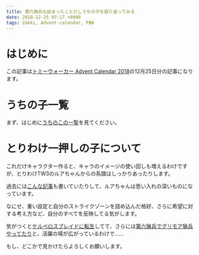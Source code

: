 ```yaml
---
title: 第六猟兵も始まったことだしうちの子を振り返ってみる
date: 2018-12-25 07:17 +0900
tags: Zakki, Advent-calendar, PBW
---
```


# はじめに

この記事は[トミーウォーカー Advent Calendar 2018](https://adventar.org/calendars/3581)の12月25日分の記事になります。

# うちの子一覧

まず、はじめに[うちのこの一覧](/tommywalker/characters/)を見てください。

# とりわけ一押しの子について

これだけキャラクター作ると、キャラのイメージの使い回しも増えるわけですが、とりわけTW3のルアちゃんからの系譜はしっかりあったりします。

過去には[こんな記事](/2016/06/10/endbraker-and-drifters/)も書いていたりして、ルアちゃんは思い入れの深いものになっています。

なにせ、重い設定と自分のストライクゾーンを詰め込んだ格好、さらに希望に対する考え方など、自分のすべてを反映してる気がします。

気がつくと[ケルベロスブレイドに転生](http://tw5.jp/character/status/e05708)してて、さらには[第六猟兵でグリモア猟兵やってたり](https://tw6.jp/character/status/f00043)と、活躍の場が広がっているわけで……

もし、どこかで見かけたらよろしくお願いします。